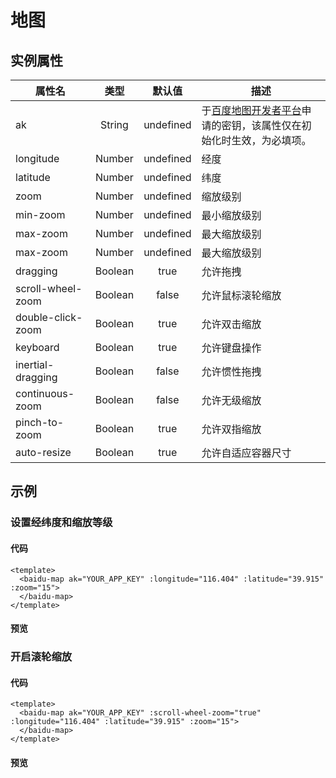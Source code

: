 # 地图

## 实例属性

|属性名|类型|默认值|描述|
|------|:----:|:---:|---|
|ak|String|undefined|于[百度地图开发者平台](http://lbsyun.baidu.com/apiconsole/key)申请的密钥，该属性仅在初始化时生效，为必填项。|
|longitude|Number|undefined|经度|
|latitude|Number|undefined|纬度|
|zoom|Number|undefined|缩放级别|
|min-zoom|Number|undefined|最小缩放级别|
|max-zoom|Number|undefined|最大缩放级别|
|max-zoom|Number|undefined|最大缩放级别|
|dragging|Boolean|true|允许拖拽|
|scroll-wheel-zoom|Boolean|false|允许鼠标滚轮缩放|
|double-click-zoom|Boolean|true|允许双击缩放|
|keyboard|Boolean|true|允许键盘操作|
|inertial-dragging|Boolean|false|允许惯性拖拽|
|continuous-zoom|Boolean|false|允许无级缩放|
|pinch-to-zoom|Boolean|true|允许双指缩放|
|auto-resize|Boolean|true|允许自适应容器尺寸|

## 示例

### 设置经纬度和缩放等级

#### 代码

```vue
<template>
  <baidu-map ak="YOUR_APP_KEY" :longitude="116.404" :latitude="39.915" :zoom="15">
  </baidu-map>
</template>
```

#### 预览
<baidu-map ak="C6bKwIcQvm2gPPUIPjpSQpVD" :longitude="116.404" :latitude="39.915" :zoom="15" class="map">
</baidu-map>

### 开启滚轮缩放

#### 代码

```vue
<template>
  <baidu-map ak="YOUR_APP_KEY" :scroll-wheel-zoom="true" :longitude="116.404" :latitude="39.915" :zoom="15">
  </baidu-map>
</template>
```

#### 预览
<baidu-map ak="C6bKwIcQvm2gPPUIPjpSQpVD" :scroll-wheel-zoom="true" :longitude="116.404" :latitude="39.915" :zoom="15" class="map">
</baidu-map>